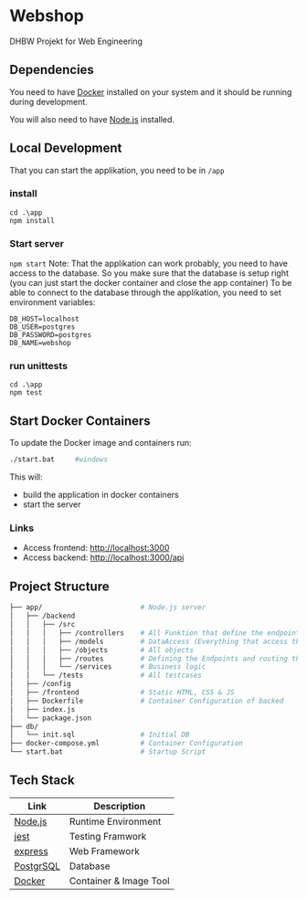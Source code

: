 # Webshop

DHBW Projekt for Web Engineering

## Dependencies

You need to have [Docker](https://www.docker.com/) installed on your system and it should be running during development.

You will also need to have [Node.js](https://nodejs.org/en) installed.

## Local Development

That you can start the applikation, you need to be in `/app`

### install
```
cd .\app
npm install
```

### Start server

`npm start`
Note: That the applikation can work probably, you need to have access to the database. So you make sure that the database is setup right (you can just start the docker container and close the app container)
To be able to connect to the database through the applikation, you need to set environment variables:
```
DB_HOST=localhost
DB_USER=postgres
DB_PASSWORD=postgres
DB_NAME=webshop
```

### run unittests

```
cd .\app
npm test
```

## Start Docker Containers
To update the Docker image and containers run:

```bash
./start.bat     #windows
```

This will:

-   build the application in docker containers
-   start the server

### Links

-   Access frontend: [http://localhost:3000](http://localhost:3000)
-   Access backend: [http://localhost:3000/api](http://localhost:3000/api)

## Project Structure

```bash
├── app/                        # Node.js server
│   ├── /backend
│   │   ├── /src
│   │   │   ├── /controllers    # All Funktion that define the endpoint and handles errors
│   │   │   ├── /models         # DataAccess (Everything that access the Database)
│   │   │   ├── /objects        # All objects
│   │   │   ├── /routes         # Defining the Endpoints and routing them to the function
│   │   │   └── /services       # Business logic
│   │   └── /tests              # All testcases
│   ├── /config
│   ├── /frontend               # Static HTML, CSS & JS
│   ├── Dockerfile              # Container Configuration of backed
│   ├── index.js
│   └── package.json
├── db/
│   └── init.sql                # Initial DB
├── docker-compose.yml          # Container Configuration
└── start.bat                   # Startup Script
```

## Tech Stack

| Link                                       | Description            |
| ------------------------------------------ | ---------------------- |
| [Node.js](https://nodejs.org/en)           | Runtime Environment    |
| [jest](https://www.npmjs.com/package/jest) | Testing Framwork       |
| [express](https://expressjs.com/)          | Web Framework          |
| [PostgrSQL](https://www.postgresql.org/)   | Database               |
| [Docker](https://www.docker.com/)          | Container & Image Tool |
